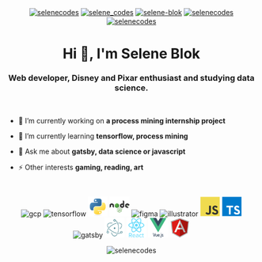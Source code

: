 <p align="center">  
    <a href="https://dev.to/selenecodes" target="blank"><img align="center" src="https://cdn.jsdelivr.net/npm/simple-icons@3.0.1/icons/dev-dot-to.svg" alt="selenecodes" height="30" width="30" /></a>  
    <a href="https://twitter.com/selene_codes" target="blank"><img align="center" src="https://cdn.jsdelivr.net/npm/simple-icons@3.0.1/icons/twitter.svg" alt="selene_codes" height="30" width="30" /></a>  
    <a href="https://linkedin.com/in/selene-blok" target="blank"><img align="center" src="https://cdn.jsdelivr.net/npm/simple-icons@3.0.1/icons/linkedin.svg" alt="selene-blok" height="30" width="30" /></a>  
    <a href="https://dribbble.com/selenecodes" target="blank"><img align="center" src="https://cdn.jsdelivr.net/npm/simple-icons@3.0.1/icons/dribbble.svg" alt="selenecodes" height="30" width="30" /></a>
    <a href="https://observablehq.com/@selenecodes" target="blank"><img align="center" src="https://avatars2.githubusercontent.com/u/30080011" alt="selenecodes" height="30" width="30" /></a>
      </p>

<h1 align="center">Hi 👋, I'm Selene Blok</h1>  
<h3 align="center">Web developer, Disney and Pixar enthusiast and studying data science.</h3>  

<br>

- 🔭 I’m currently working on **a process mining internship project**  
  
- 🌱 I’m currently learning **tensorflow, process mining**  
  
- 💬 Ask me about **gatsby, data science or javascript**  

- ⚡ Other interests **gaming, reading, art**

<br>

<p align="center">
    <img src="https://www.vectorlogo.zone/logos/google_cloud/google_cloud-icon.svg" alt="gcp" width="40" height="40"/>
    <img src="https://www.vectorlogo.zone/logos/tensorflow/tensorflow-icon.svg" alt="tensorflow" width="40" height="40"/>
    <img src="https://raw.githubusercontent.com/devicons/devicon/master/icons/python/python-original.svg" alt="python" width="40" height="40"/>   
    <img src="https://raw.githubusercontent.com/devicons/devicon/master/icons/nodejs/nodejs-original-wordmark.svg" alt="nodejs" width="40" height="40"/>
    <img src="https://www.vectorlogo.zone/logos/figma/figma-icon.svg" alt="figma" width="40" height="40"/>
    <img src="https://www.vectorlogo.zone/logos/adobe_illustrator/adobe_illustrator-icon.svg" alt="illustrator" width="40" height="40"/>
    <img src="https://raw.githubusercontent.com/devicons/devicon/master/icons/javascript/javascript-original.svg" alt="javascript" width="40" height="40"/>
    <img src="https://raw.githubusercontent.com/devicons/devicon/master/icons/typescript/typescript-original.svg" alt="typescript" width="40" height="40"/>
    <img src="https://www.vectorlogo.zone/logos/gatsbyjs/gatsbyjs-icon.svg" alt="gatsby" width="40" height="40"/>
    <img src="https://raw.githubusercontent.com/devicons/devicon/master/icons/electron/electron-original.svg" alt="electron" width="40" height="40"/>
    <img src="https://raw.githubusercontent.com/devicons/devicon/master/icons/react/react-original-wordmark.svg" alt="react" width="40" height="40"/>
    <img src="https://raw.githubusercontent.com/devicons/devicon/master/icons/vuejs/vuejs-original-wordmark.svg" alt="vuejs" width="40" height="40"/>
    <img src="https://raw.githubusercontent.com/devicons/devicon/master/icons/angularjs/angularjs-original.svg" alt="angularjs" width="40" height="40"/>
</p

<br>

<p align="center">
<img src="https://github-readme-stats.vercel.app/api?username=selenecodes&show_icons=true&icon_color=f8325c&text_color=f8325c&title_color=f8325c&bg_color=282828" alt="selenecodes" />
</p>
